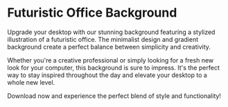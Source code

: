 <!--font:I would recommend using "Montserrat" for the website.-->

# Futuristic Office Background

Upgrade your desktop with our stunning background featuring a stylized illustration of a futuristic office. The minimalist design and gradient background create a perfect balance between simplicity and creativity.

Whether you're a creative professional or simply looking for a fresh new look for your computer, this background is sure to impress. It's the perfect way to stay inspired throughout the day and elevate your desktop to a whole new level.

Download now and experience the perfect blend of style and functionality!

<!--

Write me markdown content of website with wallpaper:

"A wallpaper featuring a stylized illustration of a futuristic workspace, with a minimalist and modern design, set against a gradient background."

The header of the page should not be copy of the text but rather a real content of the website which is using this wallpaper.


---


# Futuristic Workspace Wallpaper

Enhance your desktop background with our stunning wallpaper featuring a stylized illustration of a futuristic workspace. The minimalist and modern design will give your screen a sleek and professional look, while the gradient background adds a touch of creativity.

Whether you're a tech enthusiast or simply looking for a fresh new look for your computer, this wallpaper is sure to impress. Download it now and experience the perfect blend of style and functionality!


---


Heading should not include word "wallpaper". The website should not be about the wallpaper itself, wallpaper is just a related background, rewrite whole content.


---


# Elevate Your Desktop with a Futuristic Workspace

Transform your desktop into a sleek and modern workspace with our stunning background featuring a stylized illustration of a futuristic office. The minimalist design and gradient background create a perfect balance between simplicity and creativity.

Whether you're a creative professional or simply looking for a fresh new look for your computer, this background is sure to impress. It's the perfect way to elevate your desktop and stay inspired throughout the day.

Download now and experience the perfect blend of style and functionality!


---


Heading is too long, rewrite whole content.


---


# Futuristic Office Background

Upgrade your desktop with our stunning background featuring a stylized illustration of a futuristic office. The minimalist design and gradient background create a perfect balance between simplicity and creativity.

Whether you're a creative professional or simply looking for a fresh new look for your computer, this background is sure to impress. It's the perfect way to stay inspired throughout the day and elevate your desktop to a whole new level.

Download now and experience the perfect blend of style and functionality!


---


Write me a Google font which is best fitting for the website.

Pick from the list:
- Lato
- Roboto
- Exo 2
- IBM Plex Sans
- Playfair Display
- Alegreya
- Open Sans
- Montserrat
- Orbitron
- Barlow Condensed
- Futura
- Poppins
- Inter
- Lobster
- Dancing Script
- Great Vibes
- Raleway


Write just the font name nothing else.


---


I would recommend using "Montserrat" for the website.

-->
